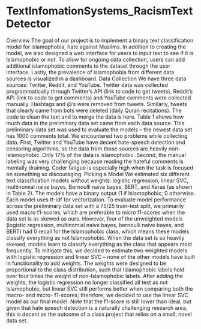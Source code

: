 # TextInfomationSystems_RacismTextDetector

Overview
The goal of our project is to implement a binary text classification model for
islamophobia, hate against Muslims. In addition to creating the model, we also designed a web
interface for users to input text to see if it is Islamophobic or not. To allow for ongoing data
collection, users can add additional islamophobic comments to the dataset through the user
interface. Lastly, the prevalence of islamophobia from different data sources is visualized in a
dashboard.
Data Collection
We have three data sources: Twitter, Reddit, and YouTube. Twitter data was collected
programmatically through Twitter’s API (link to code to get tweets), Reddit’s API (link to code
to get comments) and YouTube comments were collected manually. Hashtags and @’s were
removed from tweets. Similarly, tweets that clearly came from bots were deleted (daily Quran
recitations). The code to clean the text and to merge the data is here. Table 1 shows how much
data in the preliminary data set came from each data source. This preliminary data set was used
to evaluate the models – the newest data set has 1000 comments total.
We encountered two problems while collecting data. First, Twitter and YouTube have
decent hate-speech detection and censoring algorithms, so the data from those sources are
heavily non-islamophobic. Only 17% of the data is islamophobic. Second, the manual labeling
was very challenging because reading the hateful comments is mentally draining. Coder fatigue
is especially high when the task is focused on something so discouraging.
Picking a Model
We estimated six different text classification models without weights: logistic regression,
linear SVC, multinomial naive bayes, Bernoulli naive bayes, BERT, and Keras (as shown in
Table 2). The models have a binary output (1 if Islamophobic; 0 otherwise. Each model uses
tf-idf for vectorization. To evaluate model performance across the preliminary data set with a
75/25 train-test split, we primarily used macro f1-scores, which are preferable to micro f1-scores
when the data set is as skewed as ours. However, four of the unweighted models (logistic
regression, multinomial naive bayes, bernoulli naive bayes, and BERT) had 0 recall for the
Islamophobic class, which means these models classify everything as not Islamophobic. When
the data set is so heavily skewed, models learn to classify everything as the class that appears
most frequently. To mitigate this, we decided to estimate two weighted models with logistic
regression and linear SVC – none of the other models have built in functionality to add weights.
The weights were designed to be proportional to the class distribution, such that Islamophobic
labels held over four times the weight of non-Islamophobic labels. After adding the weights, the
logistic regression no longer classified all text as not Islamophobic, but linear SVC still performs
better when comparing both the macro- and micro- f1-scores; therefore, we decided to use the
linear SVC model as our final model. Note that the f1-score is still lower than ideal, but given
that hate speech detection is a naturally challenging research area, this is decent as the outcome
of a class project that relies on a small, novel data set.
